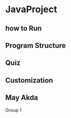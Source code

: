 # JavaProject


## how to Run

## Program Structure

## Quiz

## Customization


## May Akda

Group 1
